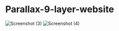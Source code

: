 # Parallax-9-layer-website
![Screenshot (3)](https://github.com/Jaspreetkaur2022/Parallax-9-layer-website/assets/119457027/a8627c53-79e2-4aa1-8a59-ee4687ba28c0)
![Screenshot (4)](https://github.com/Jaspreetkaur2022/Parallax-9-layer-website/assets/119457027/4cccb605-775f-4b43-acd3-fbd146df7155)
